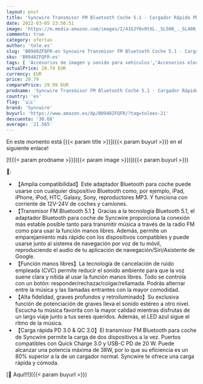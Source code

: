 ```yaml
---
layout: post
title: 'Syncwire Transmisor FM Bluetooth Coche 5.1 - Cargador Rápido PD y QC 3.0  38W   Adaptador Inalámbrico Bluetooth FM  Potenciación de Graves  Función Manos Libres para iPhone  Samsung y más'
date: 2022-03-05 23:50:51
image: 'https://m.media-amazon.com/images/I/41GJY0v0tXL._SL500_._SL400_.jpg'
comments: true
category: ofertas
author: 'tole.es'
slug: 'B0948ZFQFR-es Syncwire Transmisor FM Bluetooth Coche 5.1 - Cargador...'
sku: 'B0948ZFQFR-es'
tags: [ 'Accesorios de imagen y sonido para vehículos','Accesorios electrónicos para vehículos','Electrónica','Electrónica para vehículos','Transmisores FM para vehículos','iphone','syncwire', ]
actualPrice: 20.79 EUR
currency: EUR
price: 20.79
comparePrice: 29.99 EUR
prodname: 'Syncwire Transmisor FM Bluetooth Coche 5.1 - Cargador Rápido PD y QC 3.0  38W   Adaptador Inalámbrico Bluetooth FM  Potenciación de Graves  Función Manos Libres para iPhone  Samsung y más'
country: 'es'
flag: '🇪🇸'
brand: 'Syncwire'
buyurl: 'https://www.amazon.es/dp/B0948ZFQFR/?tag=tolees-21'
descuento: '30.68'
average: '21.565'
---
```


En este momento está [{{< param title >}}]({{< param buyurl >}}) en el siguiente enlace!

[![{{< param prodname >}}]({{< param image >}})]({{< param buyurl >}})

🔎:

- 【Amplia compatibilidad】Este adaptador Bluetooth para coche puede usarse con cualquier dispositivo Bluetooth como, por ejemplo, iPad, iPhone, iPod, HTC, Galaxy, Sony, reproductores MP3. Y funciona con corriente de 12V-24V de coches y camiones.
- 【Transmisor FM Bluetooth 5.1 】Gracias a la tecnología Bluetooth 5.1, el adaptador Bluetooth para coche de Syncwire proporciona la conexión más estable posible tanto para transmitir música a través de la radio FM como para usar la función manos libres. Además, permite un emparejamiento más rápido con los dispositivos compatibles y puede usarse junto al sistema de navegación por voz de tu móvil, reproduciendo el audio de tu aplicación de navegación/Siri/Asistente de Google.
- 【Función manos libres】La tecnología de cancelación de ruido empleada (CVC) permite reducir el sonido ambiente para que la voz suene clara y nítida al usar la función manos libres. Todo se controla con un botón: responder/rechazar/colgar/rellamada. Podrás alternar entre la música y las llamadas entrantes con la mayor comodidad.
- 【Alta fidelidad, graves profundos y retroiluminado】Su exclusiva función de potenciación de graves lleva el sonido estéreo a otro nivel. Escucha tu música favorita con la mayor calidad mientras disfrutas de un largo viaje junto a tus seres queridos. Además, el LED azul sigue el ritmo de la música.
- 【Carga rápida PD 3.0 & QC 3.0】El transmisor FM Bluetooth para coche de Syncwire permite la carga de dos dispositivos a la vez. Puertos compatibles con Quick Charge 3.0 y USB-C PD de 20 W. Puede alcanzar una potencia máxima de 38W, por lo que su eficiencia es un 80% superior a la de un cargador normal. Syncwire te ofrece una carga rápida y cómoda.

[🛒 Aquí!!!]({{< param buyurl >}})
